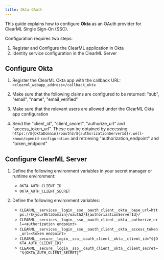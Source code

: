 ```yaml
---
title: Okta OAuth 
---
```


This guide explains how to configure **Okta** as an OAuth provider for ClearML Single Sign-On (SSO). 

Configuration requires two steps:

1. Register and Configure the ClearML application in Okta  
2. Identity service configuration in the ClearML Server

## Configure Okta

1. Register the ClearML Okta app with the callback URL: `<clearml_webapp_address>/callback_okta`

1. Make sure that the following claims are configured to be returned: "sub", "email", "name", "email_verified"

1. Make sure that the relevant users are allowed under the ClearML Okta app configuration

1. Send the "client_id", "client_secret", "authorize_url" and "access_token_url". These can be obtained by accessing 
  `https://${OktaDomain}/oauth2/${authorizationServerId}/.well-known/openid-configuration` and retrieving "authorization_endpoint" and "token_endpoint"

## Configure ClearML Server 

1.  Define the following environment variables in your secret manager or runtime environment:  
    * `OKTA_AUTH_CLIENT_ID`  
    * `OKTA_AUTH_CLIENT_SECRET`  

1. Define the following environment variables:

   * `CLEARML__services__login__sso__oauth_client__okta__base_url=https://${yourOktaDomain}/oauth2/${authorizationServerId}/`
   * `CLEARML__services__login__sso__oauth_client__okta__authorize_url=<authorization endpoint>`
   * `CLEARML__services__login__sso__oauth_client__okta__access_token_url=<token endpoint>`
   * `CLEARML__secure__login__sso__oauth_client__okta__client_id="${OKTA_AUTH_CLIENT_ID}"`
   * `CLEARML__secure__login__sso__oauth_client__okta__client_secret="${OKTA_AUTH_CLIENT_SECRET}"`